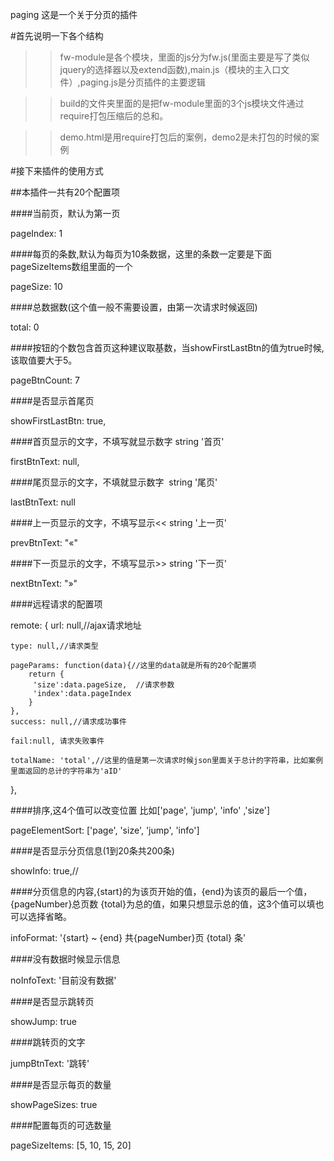 ﻿paging
这是一个关于分页的插件

#首先说明一下各个结构
  
>>fw-module是各个模块，里面的js分为fw.js(里面主要是写了类似jquery的选择器以及extend函数),main.js（模块的主入口文件）,paging.js是分页插件的主要逻辑
  
>>build的文件夹里面的是把fw-module里面的3个js模块文件通过require打包压缩后的总和。
  
>>demo.html是用require打包后的案例，demo2是未打包的时候的案例

#接下来插件的使用方式
 
##本插件一共有20个配置项
	
####当前页，默认为第一页

pageIndex: 1

####每页的条数,默认为每页为10条数据，这里的条数一定要是下面pageSizeItems数组里面的一个

pageSize: 10

####总数据数(这个值一般不需要设置，由第一次请求时候返回)

total: 0

####按钮的个数包含首页这种建议取基数，当showFirstLastBtn的值为true时候,该取值要大于5。

pageBtnCount: 7

####是否显示首尾页  

showFirstLastBtn: true,

####首页显示的文字，不填写就显示数字 string '首页'

firstBtnText: null,

####尾页显示的文字，不填就显示数字  string  '尾页'

lastBtnText: null

####上一页显示的文字，不填写显示<< string '上一页'

prevBtnText: "&laquo;"

####下一页显示的文字，不填写显示>> string '下一页'

nextBtnText: "&raquo;"

####远程请求的配置项

remote: {
	url: null,//ajax请求地址
	
	type: null,//请求类型 
	
	pageParams: function(data){//这里的data就是所有的20个配置项		
		return {
		 'size':data.pageSize,  //请求参数		
		 'index':data.pageIndex
		}
	},	
	success: null,//请求成功事件
	
	fail:null, 请求失败事件
	
	totalName: 'total',//这里的值是第一次请求时候json里面关于总计的字符串，比如案例里面返回的总计的字符串为'aID'	
},

####排序,这4个值可以改变位置 比如['page', 'jump', 'info' ,'size']

pageElementSort: ['page', 'size', 'jump', 'info']

####是否显示分页信息(1到20条共200条)

showInfo: true,//

####分页信息的内容,{start}的为该页开始的值，{end}为该页的最后一个值，{pageNumber}总页数 {total}为总的值，如果只想显示总的值，这3个值可以填也可以选择省略。

infoFormat: '{start} ~ {end} 共{pageNumber}页 {total} 条'

####没有数据时候显示信息

noInfoText: '目前没有数据'

####是否显示跳转页

showJump: true

####跳转页的文字

jumpBtnText: '跳转'

####是否显示每页的数量

showPageSizes: true

####配置每页的可选数量 

pageSizeItems: [5, 10, 15, 20]

